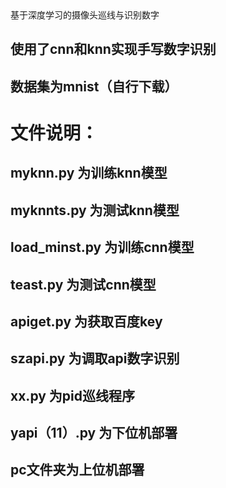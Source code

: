 <head> 基于深度学习的摄像头巡线与识别数字
</head>

## 使用了cnn和knn实现手写数字识别
## 数据集为mnist（自行下载）

# 文件说明：
## myknn.py 为训练knn模型<br>
## myknnts.py 为测试knn模型<br>
## load_minst.py 为训练cnn模型<br>
## teast.py 为测试cnn模型<br>
## apiget.py 为获取百度key<br>
## szapi.py 为调取api数字识别<br>
## xx.py 为pid巡线程序<br>
## yapi（11）.py 为下位机部署<br>
## pc文件夹为上位机部署
